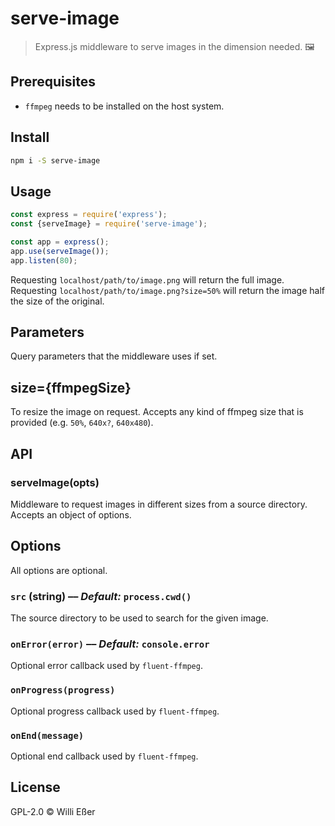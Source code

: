 # serve-image

> Express.js middleware to serve images in the dimension needed. 🖼

## Prerequisites

* `ffmpeg` needs to be installed on the host system.

## Install

```bash
npm i -S serve-image
```

## Usage

```js
const express = require('express');
const {serveImage} = require('serve-image');

const app = express();
app.use(serveImage());
app.listen(80);
```

Requesting `localhost/path/to/image.png` will return the full image. Requesting `localhost/path/to/image.png?size=50%` will return the image half the size of the original.

## Parameters

Query parameters that the middleware uses if set.

## size={ffmpegSize}

To resize the image on request. Accepts any kind of ffmpeg size that is provided (e.g. `50%`, `640x?`, `640x480`).

## API

### serveImage(opts)

Middleware to request images in different sizes from a source directory. Accepts an object of options.

## Options

All options are optional.

### `src` (**string**) –– *Default:* `process.cwd()`

The source directory to be used to search for the given image.

### `onError(error)` –– *Default:* `console.error`

Optional error callback used by `fluent-ffmpeg`.

### `onProgress(progress)`

Optional progress callback used by `fluent-ffmpeg`.

### `onEnd(message)`

Optional end callback used by `fluent-ffmpeg`.

## License

GPL-2.0 © Willi Eßer
